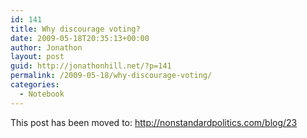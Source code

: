 ```yaml
---
id: 141
title: Why discourage voting?
date: 2009-05-18T20:35:13+00:00
author: Jonathon
layout: post
guid: http://jonathonhill.net/?p=141
permalink: /2009-05-18/why-discourage-voting/
categories:
  - Notebook
---
```

This post has been moved to: <http://nonstandardpolitics.com/blog/23>